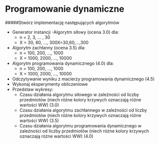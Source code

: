 # **Programowanie dynamiczne**
#####Stwórz implementację następujących algorytmów
- Generator instancji
  -Algorytm siłowy (ocena 3.0) dla:
    - n = 2, 3, ... , 30
    - X = 30, 60, ..., 300X=30,60,…,300
- Algorytm zachłanny (ocena 3.5) dla:
    - n = 100, 200, ..., 1000
    - X = 1000, 2000, ..., 10000
- Algorytm programowania dynamicznego (4.0) dla:
    - n = 100, 200, ..., 1000
    - X = 1000, 2000, ..., 10000
- Odczytywanie wyniku z macierzy programowania dynamicznego (4.5)
- Wykonaj eksperymenty obliczeniowe
- Przedstaw wykresy:
    - Czasu działania algorytmu siłowego w zależności od liczby
      przedmiotów (niech różne kolory krzywych oznaczają różne wartości WW) (3.0)
    - Czasu działania algorytmu zachłannego w zależności od liczby
      przedmiotów (niech różne kolory krzywych oznaczają różne wartości WW) (3.5)
    - Czasu działania algorytmu programowania dynamicznego w zależności od liczby
      przedmiotów (niech różne kolory krzywych oznaczają różne wartości WW) (4.0)